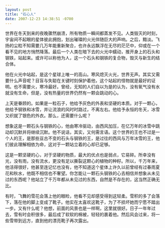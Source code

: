 ```yaml
---
layout: post
title: "石心人"
date: 2007-12-23 14:38:51 -0700 
---
```


世界在冬天到来的夜晚骤然崩溃，所有物质一瞬间都蒸发不见。人类毁灭的时刻，宇宙间不起眼的星体彼此拥抱，划出璀璨的火光伴随巨大的声响。之后，黯淡。飞扬的尘粒不知需要几万年能重新聚合，也许永远飘浮在无尽的茫茫中，仰或在一个看不见的地方悄然降落。最后一个人类在暗下去的火光中蠕动，推开身上的石头和钢铁，站起来。或许可以称他为人，这一个石头和钢铁的复合物，毁灭与新生的结合体。

他在火光中站起，是这个星球上唯一的高山。寒风熄灭火光，世界无声。其实又需要什么声音呢？目盲与失聪在关键时刻保护着他，这个站起的怪物就是最好的证明。也不需要火，寒冷最好。曾经，无知的人们自以为是的认为，没有氧气没有水就没有生命，但是，没有热量的世界仍然有一颗会跳动的心。

上天是眷顾的。如果是一粒石子，他给予灰色的外表和坚硬的本质。对于一颗心，他给予钢铁和冰雪，并让流浪的风时时路过，不离左右。他给予永恒的冬天，冰雪又织就了银色的外衣。那么，还需要什么呢？

想象这是一颗石头与钢铁的心，他由寒冷驱动，由西风加压，在亿万年的冰雪中跳动却沉默并将继续沉默。他不说话，其实，又何需言语。这个世界的王也不过是一个人的王，是那些亘古不变的石头与钢铁的王，是过往的西风与万年冰雪的王，他们彼此理解相依为命，这对于一颗站立着的心却已足够。

这是一颗坚硬的心，对于坚硬的物质，最大的优点也是弱点，它易碎。所幸没有光，没有雨，没有流水，更没有足以撕裂这颗心的植物的种籽。所以，千万年来，他活得很好，他甚至连记忆也没有，他不知道这个星体上许久以前曾经有过春雨夏花和秋水，他既不相信也不奢望。你怎能让一颗石头钢铁的心去相信并想象从未见过的东西呢？他站立了千万年都从未见过的东西，自然是不存在的，这当然正确无比。

有时，飞舞的雪花会落上他的眼睑，他看不见却感受得到这轻柔。雪积的多了会落下，落在他的脚上变成了靴子。他实在太喜欢这靴子，为了不损坏她而宁愿不踏出一步。又有什么呢？他想，前面的风景也是一样啊，这里就很好。日子一年年过去，雪有时会积很多，最后成了软软的棉被，轻轻的裹着他。然后风会过来，将一些雪带到远方，直到他的漂亮靴子再次露出。